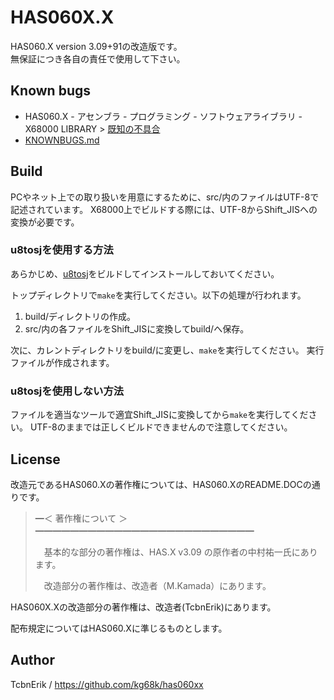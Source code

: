 # HAS060X.X
HAS060.X version 3.09+91の改造版です。  
無保証につき各自の責任で使用して下さい。


## Known bugs
* HAS060.X - アセンブラ - プログラミング - ソフトウェアライブラリ - X68000 LIBRARY &gt;
  [既知の不具合](http://retropc.net/x68000/software/develop/as/has060/knownbug.htm)
* [KNOWNBUGS.md](KNOWNBUGS.md)


## Build
PCやネット上での取り扱いを用意にするために、src/内のファイルはUTF-8で記述されています。
X68000上でビルドする際には、UTF-8からShift_JISへの変換が必要です。

### u8tosjを使用する方法

あらかじめ、[u8tosj](https://github.com/kg68k/u8tosj)をビルドしてインストールしておいてください。

トップディレクトリで`make`を実行してください。以下の処理が行われます。
1. build/ディレクトリの作成。
2. src/内の各ファイルをShift_JISに変換してbuild/へ保存。

次に、カレントディレクトリをbuild/に変更し、`make`を実行してください。
実行ファイルが作成されます。

### u8tosjを使用しない方法

ファイルを適当なツールで適宜Shift_JISに変換してから`make`を実行してください。
UTF-8のままでは正しくビルドできませんので注意してください。


## License

改造元であるHAS060.Xの著作権については、HAS060.XのREADME.DOCの通りです。

> ━＜ 著作権について ＞━━━━━━━━━━━━━━━━━━━━━━━━━
> 
> 　基本的な部分の著作権は、HAS.X v3.09 の原作者の中村祐一氏にあります。
> 
> 　改造部分の著作権は、改造者（M.Kamada）にあります。

HAS060X.Xの改造部分の著作権は、改造者(TcbnErik)にあります。

配布規定についてはHAS060.Xに準じるものとします。


## Author
TcbnErik / https://github.com/kg68k/has060xx
